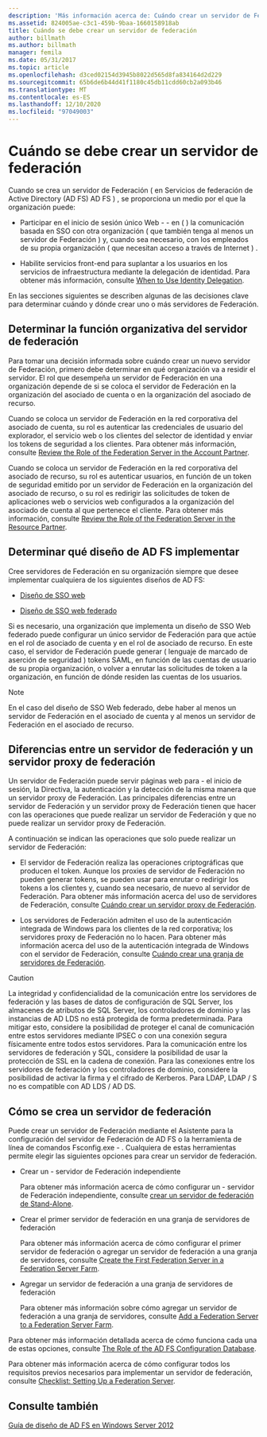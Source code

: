```yaml
---
description: 'Más información acerca de: Cuándo crear un servidor de Federación'
ms.assetid: 824005ae-c3c1-459b-9baa-1660158918ab
title: Cuándo se debe crear un servidor de federación
author: billmath
ms.author: billmath
manager: femila
ms.date: 05/31/2017
ms.topic: article
ms.openlocfilehash: d3ced02154d3945b8022d565d8fa834164d2d229
ms.sourcegitcommit: 65b6de6b44d41f1180c45db11cdd60cb2a093b46
ms.translationtype: MT
ms.contentlocale: es-ES
ms.lasthandoff: 12/10/2020
ms.locfileid: "97049003"
---
```

# <a name="when-to-create-a-federation-server"></a>Cuándo se debe crear un servidor de federación

Cuando se crea un servidor de Federación \( en Servicios de federación de Active Directory (AD FS) AD FS \) , se proporciona un medio por el que la organización puede:

-   Participar en el inicio de sesión único Web \- \- en \( \) la comunicación basada en SSO con otra organización \( que también tenga al menos un servidor de Federación \) y, cuando sea necesario, con los empleados de su propia organización \( que necesitan acceso a través de Internet \) .

-   Habilite servicios front-end para suplantar a los usuarios en los servicios de infraestructura mediante la delegación de identidad. Para obtener más información, consulte [When to Use Identity Delegation](When-to-Use-Identity-Delegation.md).

En las secciones siguientes se describen algunas de las decisiones clave para determinar cuándo y dónde crear uno o más servidores de Federación.

## <a name="determine-the-organizational-role-for-the-federation-server"></a>Determinar la función organizativa del servidor de federación
Para tomar una decisión informada sobre cuándo crear un nuevo servidor de Federación, primero debe determinar en qué organización va a residir el servidor. El rol que desempeña un servidor de Federación en una organización depende de si se coloca el servidor de Federación en la organización del asociado de cuenta o en la organización del asociado de recurso.

Cuando se coloca un servidor de Federación en la red corporativa del asociado de cuenta, su rol es autenticar las credenciales de usuario del explorador, el servicio web o los clientes del selector de identidad y enviar los tokens de seguridad a los clientes. Para obtener más información, consulte [Review the Role of the Federation Server in the Account Partner](Review-the-Role-of-the-Federation-Server-in-the-Account-Partner.md).

Cuando se coloca un servidor de Federación en la red corporativa del asociado de recurso, su rol es autenticar usuarios, en función de un token de seguridad emitido por un servidor de Federación en la organización del asociado de recurso, o su rol es redirigir las solicitudes de token de aplicaciones web o servicios web configurados a la organización del asociado de cuenta al que pertenece el cliente. Para obtener más información, consulte [Review the Role of the Federation Server in the Resource Partner](Review-the-Role-of-the-Federation-Server-in-the-Resource-Partner.md).

## <a name="determine-which-ad-fs-design-to-deploy"></a>Determinar qué diseño de AD FS implementar
Cree servidores de Federación en su organización siempre que desee implementar cualquiera de los siguientes diseños de AD FS:

-   [Diseño de SSO web](Web-SSO-Design.md)

-   [Diseño de SSO web federado](Federated-Web-SSO-Design.md)

Si es necesario, una organización que implementa un diseño de SSO Web federado puede configurar un único servidor de Federación para que actúe en el rol de asociado de cuenta y en el rol de asociado de recurso. En este caso, el servidor de Federación puede generar \( lenguaje de marcado de aserción de seguridad \) tokens SAML, en función de las cuentas de usuario de su propia organización, o volver a enrutar las solicitudes de token a la organización, en función de dónde residen las cuentas de los usuarios.

> [!NOTE]
> En el caso del diseño de SSO Web federado, debe haber al menos un servidor de Federación en el asociado de cuenta y al menos un servidor de Federación en el asociado de recurso.

## <a name="differences-between-a-federation-server-and-a-federation-server-proxy"></a>Diferencias entre un servidor de federación y un servidor proxy de federación
Un servidor de Federación puede servir páginas web para \- el inicio de sesión, la Directiva, la autenticación y la detección de la misma manera que un servidor proxy de Federación. Las principales diferencias entre un servidor de Federación y un servidor proxy de Federación tienen que hacer con las operaciones que puede realizar un servidor de Federación y que no puede realizar un servidor proxy de Federación.

A continuación se indican las operaciones que solo puede realizar un servidor de Federación:

-   El servidor de Federación realiza las operaciones criptográficas que producen el token. Aunque los proxies de servidor de Federación no pueden generar tokens, se pueden usar para enrutar o redirigir los tokens a los clientes y, cuando sea necesario, de nuevo al servidor de Federación. Para obtener más información acerca del uso de servidores de Federación, consulte [Cuándo crear un servidor proxy de Federación](When-to-Create-a-Federation-Server-Proxy.md).

-   Los servidores de Federación admiten el uso de la autenticación integrada de Windows para los clientes de la red corporativa; los servidores proxy de Federación no lo hacen. Para obtener más información acerca del uso de la autenticación integrada de Windows con el servidor de Federación, consulte [Cuándo crear una granja de servidores de Federación](When-to-Create-a-Federation-Server-Farm.md).

> [!CAUTION]
> La integridad y confidencialidad de la comunicación entre los servidores de federación y las bases de datos de configuración de SQL Server, los almacenes de atributos de SQL Server, los controladores de dominio y las instancias de AD LDS no está protegida de forma predeterminada. Para mitigar esto, considere la posibilidad de proteger el canal de comunicación entre estos servidores mediante IPSEC o con una conexión segura físicamente entre todos estos servidores. Para la comunicación entre los servidores de federación y SQL, considere la posibilidad de usar la protección de SSL en la cadena de conexión. Para las conexiones entre los servidores de federación y los controladores de dominio, considere la posibilidad de activar la firma y el cifrado de Kerberos. Para LDAP, LDAP \/ S no es compatible con AD LDS \/ AD DS.

## <a name="how-to-create-a-federation-server"></a>Cómo se crea un servidor de federación
Puede crear un servidor de Federación mediante el Asistente para la configuración del servidor de Federación de AD FS o la herramienta de línea de comandos Fsconfig.exe \- . Cualquiera de estas herramientas permite elegir las siguientes opciones para crear un servidor de federación.

-   Crear un \- servidor de Federación independiente

    Para obtener más información acerca de cómo configurar un \- servidor de Federación independiente, consulte [crear un servidor de federación de Stand-Alone](../../ad-fs/deployment/Create-a-Stand-Alone-Federation-Server.md).

-   Crear el primer servidor de federación en una granja de servidores de federación

    Para obtener más información acerca de cómo configurar el primer servidor de federación o agregar un servidor de federación a una granja de servidores, consulte [Create the First Federation Server in a Federation Server Farm](../../ad-fs/deployment/Create-the-First-Federation-Server-in-a-Federation-Server-Farm.md).

-   Agregar un servidor de federación a una granja de servidores de federación

    Para obtener más información sobre cómo agregar un servidor de federación a una granja de servidores, consulte [Add a Federation Server to a Federation Server Farm](../../ad-fs/deployment/Add-a-Federation-Server-to-a-Federation-Server-Farm.md).

Para obtener más información detallada acerca de cómo funciona cada una de estas opciones, consulte [The Role of the AD FS Configuration Database](../../ad-fs/technical-reference/The-Role-of-the-AD-FS-Configuration-Database.md).

Para obtener más información acerca de cómo configurar todos los requisitos previos necesarios para implementar un servidor de federación, consulte [Checklist: Setting Up a Federation Server](../../ad-fs/deployment/Checklist--Setting-Up-a-Federation-Server.md).

## <a name="see-also"></a>Consulte también
[Guía de diseño de AD FS en Windows Server 2012](AD-FS-Design-Guide-in-Windows-Server-2012.md)

